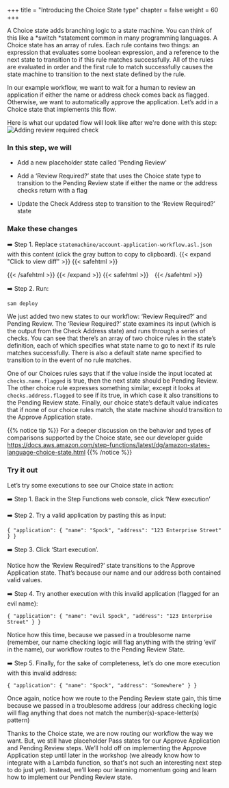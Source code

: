 +++
title = "Introducing the Choice State type"
chapter = false
weight = 60
+++

A Choice state adds branching logic to a state machine. You can think of this like a *switch *statement common in many programming languages. A Choice state has an array of rules.  Each rule contains two things: an expression that evaluates some boolean expression, and a reference to the next state to transition to if this rule matches successfully. All of the rules are evaluated in order and the first rule to match successfully causes the state machine to transition to the next state defined by the rule.

In our example workflow, we want to wait for a human to review an application if either the name or address check comes back as flagged. Otherwise, we want to automatically approve the application.  Let’s add in a Choice state that implements this flow.

Here is what our updated flow will look like after we're done with this step:
![Adding review required check](/images/workflow-add-review-required-sm.png)

### In this step, we will

* Add a new placeholder state called 'Pending Review'

* Add a ‘Review Required?’ state that uses the Choice state type to transition to the Pending Review state if either the name or the address checks return with a flag

* Update the Check Address step to transition to the ‘Review Required?’ state

### Make these changes

➡️ Step 1. Replace `statemachine/account-application-workflow.asl.json` with <span class="clipBtn clipboard" data-clipboard-target="#idcodevariantsstatemachine2datacheckingresultpaths__accountapplicationworkflowasljsoncodevariantsstatemachine3addreviewrequired__accountapplicationworkflowasljson">this content</span> (click the gray button to copy to clipboard). 
{{< expand "Click to view diff" >}} {{< safehtml >}}
<div id="diff-idcodevariantsstatemachine2datacheckingresultpaths__accountapplicationworkflowasljsoncodevariantsstatemachine3addreviewrequired__accountapplicationworkflowasljson"></div> <script type="text/template" data-diff-for="diff-idcodevariantsstatemachine2datacheckingresultpaths__accountapplicationworkflowasljsoncodevariantsstatemachine3addreviewrequired__accountapplicationworkflowasljson">diff --git a/code/variants/statemachine/2-data-checking-result-paths__account-application-workflow.asl.json b/code/variants/statemachine/3-add-review-required__account-application-workflow.asl.json
index f49f979..79596f9 100644
--- a/code/variants/statemachine/2-data-checking-result-paths__account-application-workflow.asl.json
+++ b/code/variants/statemachine/3-add-review-required__account-application-workflow.asl.json
@@ -23,7 +23,27 @@
             },
             "Resource": "${DataCheckingFunctionArn}",
             "ResultPath": "$.checks.address",
-            "Next": "Approve Application"
+            "Next": "Review Required?"
+        },
+        "Review Required?": {
+            "Type": "Choice",
+            "Choices": [
+                {
+                    "Variable": "$.checks.name.flagged",
+                    "BooleanEquals": true,
+                    "Next": "Pending Review"
+                },
+                {
+                    "Variable": "$.checks.address.flagged",
+                    "BooleanEquals": true,
+                    "Next": "Pending Review"
+                }
+            ],
+            "Default": "Approve Application"
+        },
+        "Pending Review": {
+            "Type": "Pass",
+            "End": true
         },
         "Approve Application": {
             "Type": "Pass",
</script>
{{< /safehtml >}} {{< /expand >}}
{{< safehtml >}}
<textarea id="idcodevariantsstatemachine2datacheckingresultpaths__accountapplicationworkflowasljsoncodevariantsstatemachine3addreviewrequired__accountapplicationworkflowasljson" style="position: relative; left: -1000px; width: 1px; height: 1px;">{
    "StartAt": "Check Name",
    "States": {
        "Check Name": {
            "Type": "Task",
            "Parameters": {
                "command": "CHECK_NAME",
                "data": {
                    "name.$": "$.application.name"
                }
            },
            "Resource": "${DataCheckingFunctionArn}",
            "ResultPath": "$.checks.name",
            "Next": "Check Address"
        },
        "Check Address": {
            "Type": "Task",
            "Parameters": {
                "command": "CHECK_ADDRESS",
                "data": {
                    "address.$": "$.application.address"
                }
            },
            "Resource": "${DataCheckingFunctionArn}",
            "ResultPath": "$.checks.address",
            "Next": "Review Required?"
        },
        "Review Required?": {
            "Type": "Choice",
            "Choices": [
                {
                    "Variable": "$.checks.name.flagged",
                    "BooleanEquals": true,
                    "Next": "Pending Review"
                },
                {
                    "Variable": "$.checks.address.flagged",
                    "BooleanEquals": true,
                    "Next": "Pending Review"
                }
            ],
            "Default": "Approve Application"
        },
        "Pending Review": {
            "Type": "Pass",
            "End": true
        },
        "Approve Application": {
            "Type": "Pass",
            "End": true
        }
    }
}
</textarea>
{{< /safehtml >}}

➡️ Step 2. Run:

```bash
sam deploy
```

We just added two new states to our workflow: ‘Review Required?’ and Pending Review.  The ‘Review Required?’ state examines its input (which is the output from the Check Address state) and runs through a series of checks. You can see that there’s an array of two choice rules in the state’s definition, each of which specifies what state name to go to next if its rule matches successfully. There is also a default state name specified to transition to in the event of no rule matches.  

One of our Choices rules says that if the value inside the input located at `checks.name.flagged` is true, then the next state should be Pending Review. The other choice rule expresses something similar, except it looks at `checks.address.flagged` to see if its true, in which case it also transitions to the Pending Review state. Finally, our choice state’s default value indicates that if none of our choice rules match, the state machine should transition to the Approve Application state.

{{% notice tip %}}
For a deeper discussion on the behavior and types of comparisons supported by the Choice state, see our developer guide https://docs.aws.amazon.com/step-functions/latest/dg/amazon-states-language-choice-state.html
{{% /notice %}}


### Try it out

Let’s try some executions to see our Choice state in action:

➡️ Step 1. Back in the Step Functions web console, click ‘New execution’

➡️ Step 2. Try a valid application by pasting this as input:

`{ "application": { "name": "Spock", "address": "123 Enterprise Street" } }`

➡️ Step 3. Click ‘Start execution’. 

Notice how the ‘Review Required?’ state transitions to the Approve Application state. That’s because our name and our address both contained valid values.  

➡️ Step 4. Try another execution with this invalid application (flagged for an evil name):

`{ "application": { "name": "evil Spock", "address": "123 Enterprise Street" } }`

Notice how this time, because we passed in a troublesome name (remember, our name checking logic will flag anything with the string ‘evil’ in the name), our workflow routes to the Pending Review State.

➡️ Step 5. Finally, for the sake of completeness, let’s do one more execution with this invalid address:

`{ "application": { "name": "Spock", "address": "Somewhere" } }`
   
Once again, notice how we route to the Pending Review state gain, this time because we passed in a troublesome address (our address checking logic will flag anything that does not match the number(s)-space-letter(s) pattern)


Thanks to the Choice state, we are now routing our workflow the way we want. But, we still have placeholder Pass states for our Approve Application and Pending Review steps. We’ll hold off on implementing the Approve Application step until later in the workshop (we already know how to integrate with a Lambda function, so that's not such an interesting next step to do just yet). Instead, we’ll keep our learning momentum going and learn how to implement our Pending Review state. 
